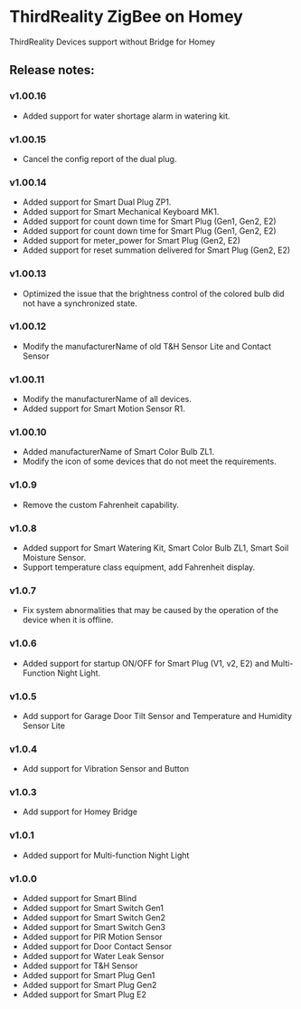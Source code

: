 # ThirdReality ZigBee on Homey
ThirdReality Devices support without Bridge for Homey

## Release notes:

### v1.00.16
- Added support for water shortage alarm in watering kit.

### v1.00.15
- Cancel the config report of the dual plug.

### v1.00.14
- Added support for Smart Dual Plug ZP1.
- Added support for Smart Mechanical Keyboard MK1.
- Added support for count down time for Smart Plug (Gen1, Gen2, E2)
- Added support for count down time for Smart Plug (Gen1, Gen2, E2)
- Added support for meter_power for Smart Plug (Gen2, E2)
- Added support for reset summation delivered for Smart Plug (Gen2, E2)

### v1.00.13
- Optimized the issue that the brightness control of the colored bulb did not have a synchronized state.

### v1.00.12
- Modify the manufacturerName of old T&H Sensor Lite and Contact Sensor

### v1.00.11
- Modify the manufacturerName of all devices.
- Added support for Smart Motion Sensor R1.
  
### v1.00.10
- Added manufacturerName of Smart Color Bulb ZL1.
- Modify the icon of some devices that do not meet the requirements.

### v1.0.9
- Remove the custom Fahrenheit capability.
  
### v1.0.8
- Added support for Smart Watering Kit, Smart Color Bulb ZL1, Smart Soil Moisture Sensor.
- Support temperature class equipment, add Fahrenheit display.

### v1.0.7
- Fix system abnormalities that may be caused by the operation of the device when it is offline.

### v1.0.6
- Added support for startup ON/OFF for Smart Plug (V1, v2, E2) and Multi-Function Night Light.

### v1.0.5
- Add support for Garage Door Tilt Sensor and Temperature and Humidity Sensor Lite

### v1.0.4
- Add support for Vibration Sensor and Button

### v1.0.3
- Add support for Homey Bridge

### v1.0.1
- Added support for Multi-function Night Light

### v1.0.0
- Added support for Smart Blind 
- Added support for Smart Switch Gen1	
- Added support for Smart Switch Gen2	
- Added support for Smart Switch Gen3	
- Added support for PIR Motion Sensor	
- Added support for Door Contact Sensor	
- Added support for Water Leak Sensor	
- Added support for T&H Sensor
- Added support for Smart Plug Gen1	
- Added support for Smart Plug Gen2	
- Added support for Smart Plug E2